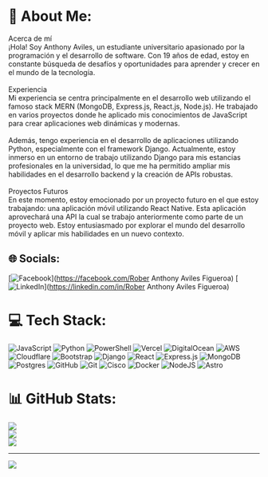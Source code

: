 # 💫 About Me:
Acerca de mí<br>¡Hola! Soy Anthony Aviles, un estudiante universitario apasionado por la programación y el desarrollo de software. Con 19 años de edad, estoy en constante búsqueda de desafíos y oportunidades para aprender y crecer en el mundo de la tecnología.<br><br>Experiencia<br>Mi experiencia se centra principalmente en el desarrollo web utilizando el famoso stack MERN (MongoDB, Express.js, React.js, Node.js). He trabajado en varios proyectos donde he aplicado mis conocimientos de JavaScript para crear aplicaciones web dinámicas y modernas.<br><br>Además, tengo experiencia en el desarrollo de aplicaciones utilizando Python, especialmente con el framework Django. Actualmente, estoy inmerso en un entorno de trabajo utilizando Django para mis estancias profesionales en la universidad, lo que me ha permitido ampliar mis habilidades en el desarrollo backend y la creación de APIs robustas.<br><br>Proyectos Futuros<br>En este momento, estoy emocionado por un proyecto futuro en el que estoy trabajando: una aplicación móvil utilizando React Native. Esta aplicación aprovechará una API la cual se trabajo anteriormente como parte de un proyecto web. Estoy entusiasmado por explorar el mundo del desarrollo móvil y aplicar mis habilidades en un nuevo contexto.


## 🌐 Socials:
[![Facebook](https://img.shields.io/badge/Facebook-%231877F2.svg?logo=Facebook&logoColor=white)](https://facebook.com/Rober Anthony Aviles Figueroa) [![LinkedIn](https://img.shields.io/badge/LinkedIn-%230077B5.svg?logo=linkedin&logoColor=white)](https://linkedin.com/in/Rober Anthony Aviles Figueroa) 

# 💻 Tech Stack:
![JavaScript](https://img.shields.io/badge/javascript-%23323330.svg?style=for-the-badge&logo=javascript&logoColor=%23F7DF1E) ![Python](https://img.shields.io/badge/python-3670A0?style=for-the-badge&logo=python&logoColor=ffdd54) ![PowerShell](https://img.shields.io/badge/PowerShell-%235391FE.svg?style=for-the-badge&logo=powershell&logoColor=white) ![Vercel](https://img.shields.io/badge/vercel-%23000000.svg?style=for-the-badge&logo=vercel&logoColor=white) ![DigitalOcean](https://img.shields.io/badge/DigitalOcean-%230167ff.svg?style=for-the-badge&logo=digitalOcean&logoColor=white) ![AWS](https://img.shields.io/badge/AWS-%23FF9900.svg?style=for-the-badge&logo=amazon-aws&logoColor=white) ![Cloudflare](https://img.shields.io/badge/Cloudflare-F38020?style=for-the-badge&logo=Cloudflare&logoColor=white) ![Bootstrap](https://img.shields.io/badge/bootstrap-%238511FA.svg?style=for-the-badge&logo=bootstrap&logoColor=white) ![Django](https://img.shields.io/badge/django-%23092E20.svg?style=for-the-badge&logo=django&logoColor=white) ![React](https://img.shields.io/badge/react-%2320232a.svg?style=for-the-badge&logo=react&logoColor=%2361DAFB) ![Express.js](https://img.shields.io/badge/express.js-%23404d59.svg?style=for-the-badge&logo=express&logoColor=%2361DAFB) ![MongoDB](https://img.shields.io/badge/MongoDB-%234ea94b.svg?style=for-the-badge&logo=mongodb&logoColor=white) ![Postgres](https://img.shields.io/badge/postgres-%23316192.svg?style=for-the-badge&logo=postgresql&logoColor=white) ![GitHub](https://img.shields.io/badge/github-%23121011.svg?style=for-the-badge&logo=github&logoColor=white) ![Git](https://img.shields.io/badge/git-%23F05033.svg?style=for-the-badge&logo=git&logoColor=white) ![Cisco](https://img.shields.io/badge/cisco-%23049fd9.svg?style=for-the-badge&logo=cisco&logoColor=black) ![Docker](https://img.shields.io/badge/docker-%230db7ed.svg?style=for-the-badge&logo=docker&logoColor=white) ![NodeJS](https://img.shields.io/badge/node.js-6DA55F?style=for-the-badge&logo=node.js&logoColor=white) ![Astro](https://img.shields.io/badge/astro-%232C2052.svg?style=for-the-badge&logo=astro&logoColor=white)
# 📊 GitHub Stats:
![](https://github-readme-stats.vercel.app/api?username=Ing-Aviles&theme=dracula&hide_border=false&include_all_commits=false&count_private=false)<br/>
![](https://github-readme-streak-stats.herokuapp.com/?user=Ing-Aviles&theme=dracula&hide_border=false)<br/>
![](https://github-readme-stats.vercel.app/api/top-langs/?username=Ing-Aviles&theme=dracula&hide_border=false&include_all_commits=false&count_private=false&layout=compact)

---
[![](https://visitcount.itsvg.in/api?id=Ing-Aviles&icon=0&color=0)](https://visitcount.itsvg.in)

<!-- Proudly created with GPRM ( https://gprm.itsvg.in ) -->

